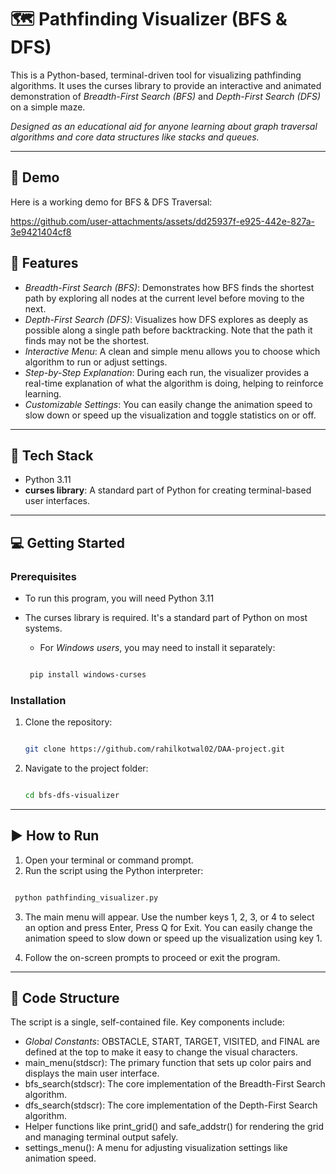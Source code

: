 # 🗺 Pathfinding Visualizer (BFS & DFS)

This is a Python-based, terminal-driven tool for visualizing pathfinding algorithms. It uses the curses library to provide an interactive and animated demonstration of *Breadth-First Search (BFS)* and *Depth-First Search (DFS)* on a simple maze.

*Designed as an educational aid for anyone learning about graph traversal algorithms and core data structures like stacks and queues.*

---


## 🎥 Demo

Here is a working demo for BFS & DFS Traversal:

https://github.com/user-attachments/assets/dd25937f-e925-442e-827a-3e9421404cf8


## 🚀 Features

-   *Breadth-First Search (BFS)*: Demonstrates how BFS finds the shortest path by exploring all nodes at the current level before moving to the next.
-   *Depth-First Search (DFS)*: Visualizes how DFS explores as deeply as possible along a single path before backtracking. Note that the path it finds may not be the shortest.
-   *Interactive Menu*: A clean and simple menu allows you to choose which algorithm to run or adjust settings.
-   *Step-by-Step Explanation*: During each run, the visualizer provides a real-time explanation of what the algorithm is doing, helping to reinforce learning.
-   *Customizable Settings*: You can easily change the animation speed to slow down or speed up the visualization and toggle statistics on or off.

---

## 🧰 Tech Stack

-   Python 3.11
-   **curses library**: A standard part of Python for creating terminal-based user interfaces.

---

## 💻 Getting Started

### Prerequisites

-   To run this program, you will need Python 3.11
-   The curses library is required. It's a standard part of Python on most systems.
    -   For *Windows users*, you may need to install it separately:
        
       ```sh

        pip install windows-curses

       ```
        

### Installation

1.  Clone the repository:
    
    ```sh

    git clone https://github.com/rahilkotwal02/DAA-project.git

    ```
2.  Navigate to the project folder:
    
    ```sh

    cd bfs-dfs-visualizer

    ```

---

## ▶ How to Run

1.  Open your terminal or command prompt.
2.  Run the script using the Python interpreter:
    
   ```sh

    python pathfinding_visualizer.py

   ```

3.  The main menu will appear. Use the number keys 1, 2, 3, or 4 to select an option and press Enter, Press Q for Exit.
     You can easily change the animation speed to slow down or speed up the visualization using key 1.

4.  Follow the on-screen prompts to proceed or exit the program.

---

## 📁 Code Structure

The script is a single, self-contained file. Key components include:

-   *Global Constants*: OBSTACLE, START, TARGET, VISITED, and FINAL are defined at the top to make it easy to change the visual characters.
-   main_menu(stdscr): The primary function that sets up color pairs and displays the main user interface.
-   bfs_search(stdscr): The core implementation of the Breadth-First Search algorithm.
-   dfs_search(stdscr): The core implementation of the Depth-First Search algorithm.
-   Helper functions like print_grid() and safe_addstr() for rendering the grid and managing terminal output safely.
-   settings_menu(): A menu for adjusting visualization settings like animation speed.
